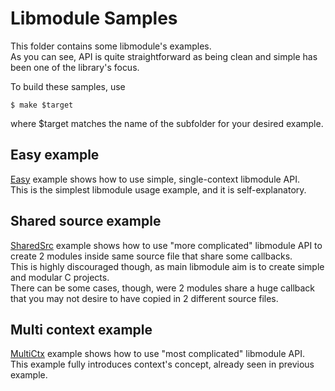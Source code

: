 # Libmodule Samples

This folder contains some libmodule's examples.  
As you can see, API is quite straightforward as being clean and simple has been one of the library's focus.

To build these samples, use 

    $ make $target
    
where $target matches the name of the subfolder for your desired example.

## Easy example

[Easy](https://github.com/FedeDP/libmodule/tree/master/Samples/Easy) example shows how to use simple, single-context libmodule API.  
This is the simplest libmodule usage example, and it is self-explanatory.

## Shared source example

[SharedSrc](https://github.com/FedeDP/libmodule/tree/master/Samples/SharedSrc) example shows how to use "more complicated" libmodule API to create 2 modules inside same source file that share some callbacks.  
This is highly discouraged though, as main libmodule aim is to create simple and modular C projects.  
There can be some cases, though, were 2 modules share a huge callback that you may not desire to have copied in 2 different source files.

## Multi context example

[MultiCtx](https://github.com/FedeDP/libmodule/tree/master/Samples/MultiCtx) example shows how to use "most complicated" libmodule API.  
This example fully introduces context's concept, already seen in previous example.  
